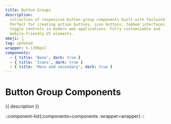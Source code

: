 ```yaml
---
title: Button Groups
description:
  Collection of responsive button group components built with Tailwind CSS v4.
  Perfect for creating action buttons, icon buttons, tabbed interfaces, and
  toggle controls in modern web applications. Fully customizable and
  mobile-friendly UI elements.
emoji: 👆
tag: updated
wrapper: h-[200px]
components:
  - { title: 'Base', dark: true }
  - { title: 'Icons', dark: true }
  - { title: 'Main and secondary', dark: true }
---
```


# Button Group Components

{{ description }}

<!-- prettier-ignore -->
::component-list{:components=components :wrapper=wrapper}
::
